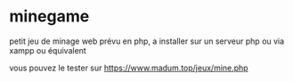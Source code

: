 # minegame
petit jeu de minage web
prévu en php, a installer sur un serveur php ou via xampp ou équivalent

vous pouvez le tester sur 
https://www.madum.top/jeux/mine.php
